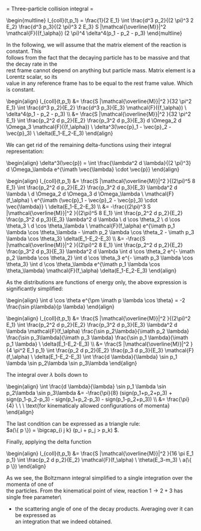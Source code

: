 = Three-particle collision integral =

\begin{multline}
    I_{coll}(t,p_1) = \frac{1}{2 E_1} \int
        \frac{d^3 p_2}{(2 \pi)^3 2 E_2} \frac{d^3 p_3}{(2 \pi)^3 2 E_3}
        S |\mathcal{\overline{M}}|^2 \mathcal{F}(\{f_\alpha\}) (2 \pi)^4
        \delta^4(p_1 - p_2 - p_3)
\end{multline}

In the following, we will assume that the matrix element of the reaction is constant. This \
follows from the fact that the decaying particle has to be massive and that the decay rate in the\
rest frame cannot depend on anything but particle mass. Matrix element is a Lorentz scalar, so its\
value in any reference frame has to be equal to the rest frame value. Which is constant.

\begin{align}
    I_{coll}(t,p_1)
        &= \frac{S |\mathcal{\overline{M}}|^2 }{32 \pi^2 E_1} \int \frac{d^3 p_2}{E_2} \frac{d^3 p_3}{E_3}
            \mathcal{F}(\{f_\alpha\}) \\ \delta^4(p_1 - p_2 - p_3)
        \\\\ &= \frac{S |\mathcal{\overline{M}}|^2 }{32 \pi^2 E_1} \int \frac{p_2^2 d p_2}{E_2} \frac{p_3^2 d p_3}{E_3}
            d \Omega_2 d \Omega_3 \mathcal{F}(\{f_\alpha\})
            \\ \delta^3(\vec{p}_1 - \vec{p}_2 - \vec{p}_3) \\ \delta(E_1-E_2-E_3)
\end{align}

We can get rid of the remaining delta-functions using their integral representation:

\begin{align}
    \delta^3(\vec{p}) = \int \frac{\lambda^2 d \lambda}{(2 \pi)^3} d \Omega_\lambda e^{\imath \vec{\lambda} \cdot \vec{p}}
\end{align}

\begin{align}
    I_{coll}(t,p_1)
        &= \frac{S |\mathcal{\overline{M}}|^2 }{(2\pi)^5 8 E_1}
            \int \frac{p_2^2 d p_2}{E_2} \frac{p_3^2 d p_3}{E_3} \lambda^2 d \lambda
            \\ d \Omega_2 d \Omega_3 d \Omega_\lambda \\ \mathcal{F}(f_\alpha)
            \\ e^{\imath (\vec{p}\_1 - \vec{p}\_2 - \vec{p}\_3) \cdot \vec{\lambda}}
            \\ \delta(E_1-E_2-E_3)
        \\\\ &= -\frac{(2\pi)^3 S |\mathcal{\overline{M}}|^2 }{(2\pi)^5 8 E_1}
            \int \frac{p_2^2 d p_2}{E_2} \frac{p_3^2 d p_3}{E_3} \lambda^2 d \lambda
            \\ d \cos \theta_2 \\ d \cos \theta_3 \\ d \cos \theta_\lambda \\ \mathcal{F}(f_\alpha)
            e^{\imath p_1 \lambda \cos \theta_\lambda - \imath p_2 \lambda \cos \theta_2 - \imath p_3 \lambda \cos \theta_3}
            \delta(E_1-E_2-E_3)
        \\\\ &= -\frac{S |\mathcal{\overline{M}}|^2 }{(2\pi)^2 8 E_1}
            \int \frac{p_2^2 d p_2}{E_2} \frac{p_3^2 d p_3}{E_3} \lambda^2 d \lambda
            \int d \cos \theta_2 e^{- \imath p_2 \lambda \cos \theta_2}
            \int d \cos \theta_3 e^{- \imath p_3 \lambda \cos \theta_3}
            \int d \cos \theta_\lambda e^{\imath p_1 \lambda \cos \theta_\lambda}
            \mathcal{F}(f_\alpha) \delta(E_1-E_2-E_3)
\end{align}

As the distributions are functions of energy only, the above expression is significantly simplified:

\begin{align}
    \int d \cos \theta e^{\pm \imath p \lambda \cos \theta} = -2 \frac{\sin p\lambda}{p \lambda}
\end{align}

\begin{align}
    I_{coll}(t,p_1)
        &= \frac{S |\mathcal{\overline{M}}|^2 }{(2\pi)^2 E_1}
            \int \frac{p_2^2 d p_2}{E_2} \frac{p_3^2 d p_3}{E_3} \lambda^2 d \lambda
            \mathcal{F}(f_\alpha)
            \frac{\sin p_2\lambda}{\imath p_2 \lambda}
            \frac{\sin p_3\lambda}{\imath p_3 \lambda}
            \frac{\sin p_1 \lambda}{\imath p_1 \lambda}
            \\ \delta(E_1-E_2-E_3)
        \\\\ &= \frac{S |\mathcal{\overline{M}}|^2 }{4 \pi^2 E_1 p_1}
            \int \frac{p_2 d p_2}{E_2} \frac{p_3 d p_3}{E_3}
            \mathcal{F}(f_\alpha) \\ \delta(E_1-E_2-E_3)
            \int \frac{d \lambda}{\lambda}  \sin p_1 \lambda \sin p_2\lambda \sin p_3\lambda
\end{align}

The integral over $\lambda$ boils down to

\begin{align}
    \int \frac{d \lambda}{\lambda}  \sin p_1 \lambda \sin p_2\lambda \sin p_3\lambda &=
    -\frac{\pi}{8} (sign(p_1+p_2+p_3) + sign(p_1-p_2-p_3) - sign(p_1+p_2-p_3) - sign(p_1-p_2+p_3))
    \\\\ &= \frac{\pi}{4} \\ \\ \\ \text{for kinematicaly allowed configurations of momenta}
\end{align}

The last condition can be expressed as a triangle rule: \
$a(\\{ p \\}) = \bigcap_{i j k} (p_i + p_j > p_k) $.

Finally, applying the delta function

\begin{align}
    I_{coll}(t,p_1)
        &= \frac{S |\mathcal{\overline{M}}|^2 }{16 \pi E_1 p_1}
            \int \frac{p_2 d p_2}{E_2} \mathcal{F}(f_\alpha) \\ \theta(E_3-m_3) \\ a(\\{ p \\})
\end{align}

As we see, the Boltzmann integral simplified to a single integration over the momenta of one of\
the particles. From the kinematical point of view, reaction $1 \to 2 + 3$ has single free parameter\
- the scattering angle of one of the decay products. Averaging over it can be expressed as \
an integration that we indeed obtained.
